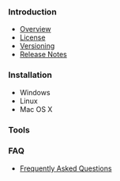 ### Introduction ###

- [Overview](overview.md) 
- [License](license.md) 
- [Versioning](versioning.md)
- [Release Notes](release-notes.md)

### Installation ###

- Windows
- Linux
- Mac OS X

### Tools ###



### FAQ ###
- [Frequently Asked Questions](faq.md)
